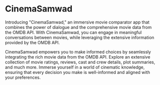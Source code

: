 # CinemaSamwad
 Introducing "CinemaSamwad," an immersive movie comparator app that combines the power of dialogue and the comprehensive movie data from the OMDB API. With CinemaSamwad, you can engage in meaningful conversations between movies, while leveraging the extensive information provided by the OMDB API.

CinemaSamwad empowers you to make informed choices by seamlessly integrating the rich movie data from the OMDB API. Explore an extensive collection of movie ratings, reviews, cast and crew details, plot summaries, and much more. Immerse yourself in a world of cinematic knowledge, ensuring that every decision you make is well-informed and aligned with your preferences.
